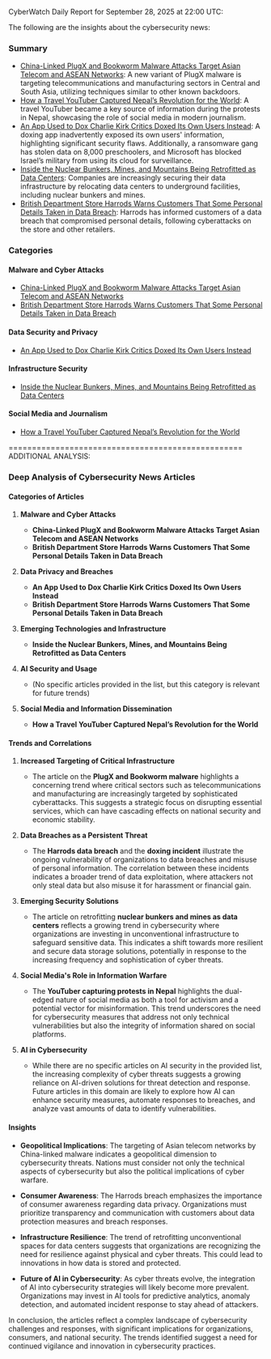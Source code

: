 CyberWatch Daily Report for September 28, 2025 at 22:00 UTC:

The following are the insights about the cybersecurity news:

### Summary
- [China-Linked PlugX and Bookworm Malware Attacks Target Asian Telecom and ASEAN Networks](https://thehackernews.com/2025/09/china-linked-plugx-and-bookworm-malware.html): A new variant of PlugX malware is targeting telecommunications and manufacturing sectors in Central and South Asia, utilizing techniques similar to other known backdoors.
- [How a Travel YouTuber Captured Nepal’s Revolution for the World](https://www.wired.com/story/how-a-travel-youtuber-captured-nepals-revolution-for-the-world/): A travel YouTuber became a key source of information during the protests in Nepal, showcasing the role of social media in modern journalism.
- [An App Used to Dox Charlie Kirk Critics Doxed Its Own Users Instead](https://www.wired.com/story/app-used-to-dox-charlie-kirk-critics-doxed-its-own-users-instead/): A doxing app inadvertently exposed its own users' information, highlighting significant security flaws. Additionally, a ransomware gang has stolen data on 8,000 preschoolers, and Microsoft has blocked Israel’s military from using its cloud for surveillance.
- [Inside the Nuclear Bunkers, Mines, and Mountains Being Retrofitted as Data Centers](https://www.wired.com/story/inside-the-nuclear-bunkers-mines-and-mountains-being-retrofitted-as-data-centers/): Companies are increasingly securing their data infrastructure by relocating data centers to underground facilities, including nuclear bunkers and mines.
- [British Department Store Harrods Warns Customers That Some Personal Details Taken in Data Breach](https://www.securityweek.com/british-department-store-harrods-warns-customers-that-some-personal-details-taken-in-data-breach/): Harrods has informed customers of a data breach that compromised personal details, following cyberattacks on the store and other retailers.

### Categories
#### Malware and Cyber Attacks
- [China-Linked PlugX and Bookworm Malware Attacks Target Asian Telecom and ASEAN Networks](https://thehackernews.com/2025/09/china-linked-plugx-and-bookworm-malware.html)
- [British Department Store Harrods Warns Customers That Some Personal Details Taken in Data Breach](https://www.securityweek.com/british-department-store-harrods-warns-customers-that-some-personal-details-taken-in-data-breach/)

#### Data Security and Privacy
- [An App Used to Dox Charlie Kirk Critics Doxed Its Own Users Instead](https://www.wired.com/story/app-used-to-dox-charlie-kirk-critics-doxed-its-own-users-instead/)

#### Infrastructure Security
- [Inside the Nuclear Bunkers, Mines, and Mountains Being Retrofitted as Data Centers](https://www.wired.com/story/inside-the-nuclear-bunkers-mines-and-mountains-being-retrofitted-as-data-centers/)

#### Social Media and Journalism
- [How a Travel YouTuber Captured Nepal’s Revolution for the World](https://www.wired.com/story/how-a-travel-youtuber-captured-nepals-revolution-for-the-world/)

==================================================
ADDITIONAL ANALYSIS:

### Deep Analysis of Cybersecurity News Articles

#### Categories of Articles

1. **Malware and Cyber Attacks**
   - **China-Linked PlugX and Bookworm Malware Attacks Target Asian Telecom and ASEAN Networks**
   - **British Department Store Harrods Warns Customers That Some Personal Details Taken in Data Breach**

2. **Data Privacy and Breaches**
   - **An App Used to Dox Charlie Kirk Critics Doxed Its Own Users Instead**
   - **British Department Store Harrods Warns Customers That Some Personal Details Taken in Data Breach**

3. **Emerging Technologies and Infrastructure**
   - **Inside the Nuclear Bunkers, Mines, and Mountains Being Retrofitted as Data Centers**

4. **AI Security and Usage**
   - (No specific articles provided in the list, but this category is relevant for future trends)

5. **Social Media and Information Dissemination**
   - **How a Travel YouTuber Captured Nepal’s Revolution for the World**

#### Trends and Correlations

1. **Increased Targeting of Critical Infrastructure**
   - The article on the **PlugX and Bookworm malware** highlights a concerning trend where critical sectors such as telecommunications and manufacturing are increasingly targeted by sophisticated cyberattacks. This suggests a strategic focus on disrupting essential services, which can have cascading effects on national security and economic stability.

2. **Data Breaches as a Persistent Threat**
   - The **Harrods data breach** and the **doxing incident** illustrate the ongoing vulnerability of organizations to data breaches and misuse of personal information. The correlation between these incidents indicates a broader trend of data exploitation, where attackers not only steal data but also misuse it for harassment or financial gain.

3. **Emerging Security Solutions**
   - The article on retrofitting **nuclear bunkers and mines as data centers** reflects a growing trend in cybersecurity where organizations are investing in unconventional infrastructure to safeguard sensitive data. This indicates a shift towards more resilient and secure data storage solutions, potentially in response to the increasing frequency and sophistication of cyber threats.

4. **Social Media's Role in Information Warfare**
   - The **YouTuber capturing protests in Nepal** highlights the dual-edged nature of social media as both a tool for activism and a potential vector for misinformation. This trend underscores the need for cybersecurity measures that address not only technical vulnerabilities but also the integrity of information shared on social platforms.

5. **AI in Cybersecurity**
   - While there are no specific articles on AI security in the provided list, the increasing complexity of cyber threats suggests a growing reliance on AI-driven solutions for threat detection and response. Future articles in this domain are likely to explore how AI can enhance security measures, automate responses to breaches, and analyze vast amounts of data to identify vulnerabilities.

#### Insights

- **Geopolitical Implications**: The targeting of Asian telecom networks by China-linked malware indicates a geopolitical dimension to cybersecurity threats. Nations must consider not only the technical aspects of cybersecurity but also the political implications of cyber warfare.

- **Consumer Awareness**: The Harrods breach emphasizes the importance of consumer awareness regarding data privacy. Organizations must prioritize transparency and communication with customers about data protection measures and breach responses.

- **Infrastructure Resilience**: The trend of retrofitting unconventional spaces for data centers suggests that organizations are recognizing the need for resilience against physical and cyber threats. This could lead to innovations in how data is stored and protected.

- **Future of AI in Cybersecurity**: As cyber threats evolve, the integration of AI into cybersecurity strategies will likely become more prevalent. Organizations may invest in AI tools for predictive analytics, anomaly detection, and automated incident response to stay ahead of attackers.

In conclusion, the articles reflect a complex landscape of cybersecurity challenges and responses, with significant implications for organizations, consumers, and national security. The trends identified suggest a need for continued vigilance and innovation in cybersecurity practices.